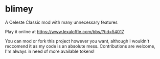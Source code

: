 # blimey
A Celeste Classic mod with many unnecessary features

Play it online at https://www.lexaloffle.com/bbs/?tid=54017

You can mod or fork this project however you want, although I wouldn't reccomend it as my code is an absolute mess.
Contributions are welcome, I'm always in need of more available tokens!
